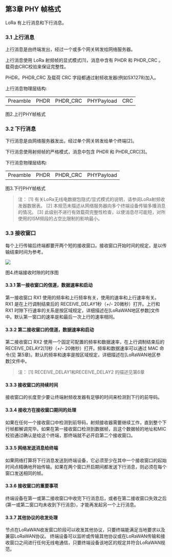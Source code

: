 


## **第3章 PHY 帧格式**

LoRa 有上行消息和下行消息。

### <a name="3.1">3.1 上行消息</a>

上行消息是由终端发出，经过一个或多个网关转发给网络服务器。

上行消息使用 LoRa 射频帧的显式模式[1]，消息中含有 PHDR 和 PHDR_CRC 。载荷由CRC校验来保证完整性。

PHDR，PHDR_CRC 及载荷 CRC 字段都通过射频收发器(例如SX1278)加入。  

上行消息物理层结构:
<table>
   <tr>
      <td>Preamble</td>
      <td>PHDR</td>
      <td>PHDR_CRC</td>
      <td>PHYPayload</td>
      <td>CRC</td>
   </tr>
</table>

图2.上行PHY帧格式  

### <a name="3.2">3.2 下行消息</a>

下行消息是由网络服务器发出，经过单个网关转发给单个终端[2]。

下行消息使用射频帧的严格模式，消息中包含 PHDR 和 PHDR_CRC[3]。

下行消息物理层结构:
<table>
   <tr>
      <td>Preamble</td>
      <td>PHDR</td>
      <td>PHDR_CRC</td>
      <td>PHYPayload</td>
   </tr>
</table>

图3.下行PHY帧格式

> 注：
[1] 有关LoRa无线电数据包隐式/显式模式的说明，请参阅LoRa射频收发器数据表。
[2] 本规范未描述从网络服务器向多个终端设备传输多播消息的情况。
[3] 此级别不进行有效载荷完整性检查，以使消息尽可能短，对所使用的ISM频段的占空比限制的影响最小。

### <a name="3.3">3.3 接收窗口</a>

每个上行传输后终端都要开两个短的接收窗口。接收窗口开始时间的规定，是以传输结束时间为参考。

![](/img/lorawan_ed_receive_slot_timing.png)

图4.终端接收时隙的时序图

#### <a name="3.3.1">3.3.1 第一接收窗口的信道，数据速率和启动</a>

第一接收窗口 RX1 使用的频率和上行频率有关，使用的速率和上行速率有关。RX1 是在上行调制结束后的 RECEIVE_DELAY1秒（+/- 20微秒）打开。上行和 RX1 时隙下行速率的关系是按区域规定，详细描述在[LoRaWAN地区参数]文件中。默认第一窗口的速率是和最后一次上行的速率相同。

#### <a name="3.3.2">3.3.2 第二接收窗口的信道，数据速率和启动</a>

第二接收窗口 RX2 使用一个固定可配置的频率和数据速率，在上行调制结束后的 RECEIVE_DELAY2[1]秒（+/- 20微秒）打开。频率和数据速率可以通过 MAC 命令(见 第5章)。默认的频率和速率是按区域规定，详细描述在[LoRaWAN地区参数]文件中。

> 注：
[1] RECEIVE_DELAY1和RECEIVE_DELAY2 的描述见第6章

#### <a name="3.3.3">3.3.3 接收窗口的持续时间</a>

接收窗口的长度至少要让终端射频收发器有足够的时间来检测到下行的前导码。

#### <a name="3.3.4">3.3.4 接收方在接收窗口期间的处理</a>

如果在任何一个接收窗口中检测到前导码，射频接收器需要继续工作，直到整个下行帧都解调完毕。如果在第一接收窗口检测到数据帧，且这个数据帧的地址和MIC校验通过确认是给这个终端，那终端就不必开启第二个接收窗口。

#### <a name="3.3.5">3.3.5 网络发送消息给终端</a>

如果网络打算将下行消息发送到终端设备，它必须至少在其中一个接收窗口的起始时间点精确地开始传输。如果在两个窗口开启期间都发送下行消息，则必须在每个窗口发送相同的帧。

#### <a name="3.3.6">3.3.6 接收窗口的重要事项</a>

终端设备在第一或第二接收窗口中收完下行消息后，或者在第二接收窗口失效之后(第一或第二窗口均未收到下行消息)，才能再发起另一个上行消息。

#### <a name="3.3.7">3.3.7 其他协议的收发处理</a>

节点在LoRaWAN收发窗口阶段可以收发其他协议，只要终端能满足当地要求以及兼容LoRaWAN协议。
终端设备可以监听或传输其他协议或在LoRaWAN传输和接收窗口之间进行任何无线电通信，只要终端设备该地区的规定并符合LoRaWAN规范。

